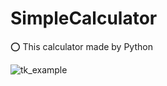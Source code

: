 # SimpleCalculator 

 
 
⭕ This calculator made by Python<br/>


![tk_example](https://user-images.githubusercontent.com/66563618/119676353-6c1be180-be5b-11eb-970e-884364edcde9.PNG)
